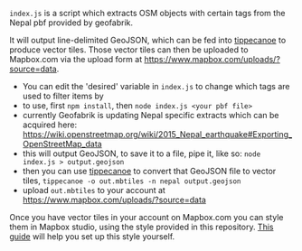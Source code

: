 `index.js` is a script which extracts OSM objects with certain tags from the Nepal pbf provided by geofabrik.

It will output line-delimited GeoJSON, which can be fed into [tippecanoe](https://github.com/mapbox/tippecanoe) to produce vector tiles. Those vector tiles can then be uploaded to Mapbox.com via the upload form at https://www.mapbox.com/uploads/?source=data.

- You can edit the 'desired' variable in `index.js` to change which tags are used to filter items by
- to use, first `npm install`, then `node index.js <your pbf file>`
- currently Geofabrik is updating Nepal specific extracts which can be acquired here: https://wiki.openstreetmap.org/wiki/2015_Nepal_earthquake#Exporting_OpenStreetMap_data
- this will output GeoJSON, to save it to a file, pipe it, like so: `node index.js > output.geojson`
- then you can use [tippecanoe](https://github.com/mapbox/tippecanoe) to convert that GeoJSON file to vector tiles, `tippecanoe -o out.mbtiles -n nepal output.geojson`
- upload `out.mbtiles` to your account at https://www.mapbox.com/uploads/?source=data

Once you have vector tiles in your account on Mapbox.com you can style them in Mapbox studio, using the style provided in this repository. [This guide](https://www.mapbox.com/help/github-style/) will help you set up this style yourself.

